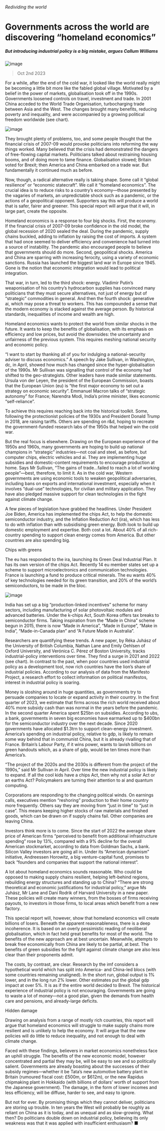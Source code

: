 ###### Redividing the world
# Governments across the world are discovering “homeland economics” 
##### But introducing industrial policy is a big mistake, argues Callum Williams 
![image](images/20231007_SRP062.jpg) 
> Oct 2nd 2023 
For a while, after the end of the cold war, it looked like the world really might be becoming a little bit more like the fabled global village. Motivated by a belief in the power of markets, globalisation took off in the 1990s. Governments loosened controls on travel, investment and trade. In 2001 China acceded to the World Trade Organisation, turbocharging trade between Asia and the West. The changes brought many benefits, reducing poverty and inequality, and were accompanied by a growing political freedom worldwide (see chart). 
![image](images/20231007_SRC310.png) 

They brought plenty of problems, too, and some people thought that the financial crisis of 2007-09 would provoke politicians into reforming the way things worked. Many believed that the crisis had demonstrated the dangers of free-flowing capital markets. Politicians talked about restraining housing booms, and of doing more to tame finance. Globalisation slowed; Britain voted for Brexit; then America and China embarked on a trade war. But fundamentally it continued much as before.
Now, though, a radical alternative really is taking shape. Some call it “global resilience” or “economic statecraft”. We call it “homeland economics”. The crucial idea is to reduce risks to a country’s economy—those presented by the vagaries of markets, an unpredictable shock such as a pandemic, or the actions of a geopolitical opponent. Supporters say this will produce a world that is safer, fairer and greener. This special report will argue that it will, in large part, create the opposite. 
Homeland economics is a response to four big shocks. First, the economy. If the financial crisis of 2007-09 broke confidence in the old model, the global recession of 2020 sealed the deal. During the pandemic, supply chains buckled, adding to inflation by raising the cost of imports. A system that had once seemed to deliver efficiency and convenience had turned into a source of instability. The pandemic also encouraged people to believe that governments should do more. Second, geopolitical shocks. America and China are sparring with increasing ferocity, using a variety of economic sanctions. Russia has launched the biggest land war in Europe since 1945. Gone is the notion that economic integration would lead to political integration. 
That war, in turn, led to the third shock: energy. Vladimir Putin’s weaponisation of his country’s hydrocarbon supplies has convinced many politicians that they must secure alternatives, not just of energy but of “strategic” commodities in general. And then the fourth shock: generative ai, which may pose a threat to workers. This has compounded a sense that the modern economy is stacked against the average person. By historical standards, inequalities of income and wealth are high. 
Homeland economics wants to protect the world from similar shocks in the future. It wants to keep the benefits of globalisation, with its emphasis on efficiency and low prices, but avoid the downsides: the uncertainty and unfairness of the previous system. This requires meshing national security and economic policy. 
“I want to start by thanking all of you for indulging a national-security adviser to discuss economics.” A speech by Jake Sullivan, in Washington, dc, in April, showed how much has changed since the hyper-globalisation of the 1990s. Mr Sullivan was signalling that control of the economy had shifted to the geo-strategists. Other leaders have made similar statements. Ursula von der Leyen, the president of the European Commission, boasts that the European Union (eu) is “the first major economy to set out a strategy on economic security”. Emmanuel Macron talks of “strategic autonomy” for France; Narendra Modi, India’s prime minister, likes economic “self-reliance”. 
To achieve this requires reaching back into the historical toolkit. Some, following the protectionist policies of the 1930s and President Donald Trump in 2018, are raising tariffs. Others are spending on r&amp;d, hoping to recreate the government-funded research labs of the 1950s that helped win the cold war. 
But the real focus is elsewhere. Drawing on the European experience of the 1950s and 1960s, many governments are hoping to build up national champions in “strategic” industries—not coal and steel, as before, but computer chips, electric vehicles and ai. They are implementing huge subsidies and domestic-content requirements to encourage production at home. Says Mr Sullivan, “The gains of trade…failed to reach a lot of working people”—best, therefore, to limit it. As in the cold war, Western governments are using economic tools to weaken geopolitical adversaries, including bans on exports and international investment, especially when it involves “dual-use” technologies, for civilian and military application. They have also pledged massive support for clean technologies in the fight against climate change. 
A few pieces of legislation have grabbed the headlines. Under President Joe Biden, America has implemented the chips Act, to help the domestic semiconductor industry, and the Inflation Reduction Act (ira), which has less to do with inflation than with subsidising green energy. Both look to build up domestic employment and expertise. Both cost a lot. About 40% of all rich-country spending to support clean energy comes from America. But other countries are also spending big. 
Chips with greens
The eu has responded to the ira, launching its Green Deal Industrial Plan. It has its own version of the chips Act. Recently 14 eu member states set up a scheme to support microelectronics and communication technologies. France is launching a fund to produce critical minerals. The eu wants 40% of key technologies needed for its green transition, and 20% of the world’s semiconductors, to be made in the bloc.
![image](images/20231007_SRC362.png) 

India has set up a big “production-linked incentives” scheme for many sectors, including manufacturing of solar photovoltaic modules and advanced batteries. Under the k-chips Act, South Korea offers tax breaks to semiconductor firms. Taking inspiration from the “Made in China” scheme begun in 2015, there is now “Made in America”, “Made in Europe”, “Make in India”, “Made-in-Canada plan” and “A Future Made in Australia”.
Researchers are quantifying these trends. A new paper, by Réka Juhász of the University of British Columbia, Nathan Lane and Emily Oehlsen of Oxford University, and Verónica C. Pérez of Boston University, tracks industrial-policy interventions over time. They find a surge in 2021 and 2022 (see chart). In contrast to the past, when poor countries used industrial policy as a development tool, now rich countries have the lion’s share of industrial policies. According to our analysis of data from the Manifesto Project, a research effort to collect information on political manifestos, interest in industrial policy is soaring. 
Money is sloshing around in huge quantities, as governments try to persuade companies to locate or expand activity in their country. In the first quarter of 2023, we estimate that firms across the rich world received about 40% more subsidy cash than was normal in the years before the pandemic. In the second quarter America spent $25bn on subsidies. According to ubs, a bank, governments in seven big economies have earmarked up to $400bn for the semiconductor industry over the next decade. Since 2020 governments have allocated $1.3trn to support clean-energy investment. America’s spending on industrial policy, relative to gdp, is likely to remain some way behind that in communist China, but it is already rivalling that of France. Britain’s Labour Party, if it wins power, wants to lavish billions on green handouts which, as a share of gdp, would be ten times more than America’s.
“The project of the 2020s and the 2030s is different from the project of the 1990s,” said Mr Sullivan in April. Over time the new industrial policy is likely to expand. If all the cool kids have a chips Act, then why not a solar Act or an earths Act? Policymakers are turning their attention to ai and quantum computing. 
Corporations are responding to the changing political winds. On earnings calls, executives mention “reshoring” production to their home country more frequently. Others say they are moving from “just in time” to “just in case”. This means keeping higher stocks of raw materials and finished goods, which can be drawn on if supply chains fail. Other companies are leaving China. 
Investors think more is to come. Since the start of 2022 the average share price of American firms “perceived to benefit from additional infrastructure spending” rose by 13%, compared with a 9% decline for the overall American stockmarket, according to data from Goldman Sachs, a bank. Silicon Valley investors are going all in. Under its “American dynamism” initiative, Andreessen Horowitz, a big venture-capital fund, promises to back “founders and companies that support the national interest”. 
A lot about homeland economics sounds reasonable. Who could be opposed to making supply chains resilient, helping left-behind regions, rebuilding energy structures and standing up to China? “There are strong theoretical and economic justifications for industrial policy,” argue Ms Juhász, Mr Lane and Dani Rodrik of Harvard University in a new paper. These policies will create many winners, from the bosses of firms receiving payouts, to investors in those firms, to local areas which benefit from a new factory.
This special report will, however, show that homeland economics will create billions of losers. Beneath the apparent reasonableness, there is a deep incoherence. It is based on an overly pessimistic reading of neoliberal globalisation, which in fact held great benefits for most of the world. The benefits of the new approach are at best uncertain. Meanwhile, attempts to break free economically from China are likely to be partial, at best. The benefits of green subsidies for the fight against climate change are also less clear than their proponents admit. 
The costs, by contrast, are clear. Research by the imf considers a hypothetical world which has split into America- and China-led blocs (with some countries remaining unaligned). In the short run, global output is 1% lower, and in the long run 2% lower. Other estimates put the global gdp impact at over 5%. It is as if the entire world decided to Brexit. The historical experience of industrial policy is not encouraging. Governments are going to waste a lot of money—not a good plan, given the demands from health care and pensions, and already-large deficits. 
Hidden damage
Drawing on analysis from a range of mostly rich countries, this report will argue that homeland economics will struggle to make supply chains more resilient and is unlikely to help the economy. It will argue that the new policies will do little to reduce inequality, and not enough to deal with climate change. 
Faced with these findings, believers in market economics nonetheless face an uphill struggle. The benefits of the new economic model, however concentrated and partial they may be, will be easy to see and so politically salient. Governments are already boasting about the successes of their subsidy regimes—whether it be Tata’s new automotive battery plant in Britain (rumoured fiscal cost: £500m, or $612m), or the new Rapidus chipmaking plant in Hokkaido (with billions of dollars’ worth of support from the Japanese government). The damage, in the form of lower incomes and less efficiency, will be diffuse, harder to see, and easy to ignore.
But not for ever. By promising things which they cannot deliver, politicians are storing up trouble. In ten years the West will probably be roughly as reliant on China as it is today, and as unequal and as slow-growing. What then? Do politicians double down on industrial policy, believing its only weakness was that it was applied with insufficient enthusiasm? ■
